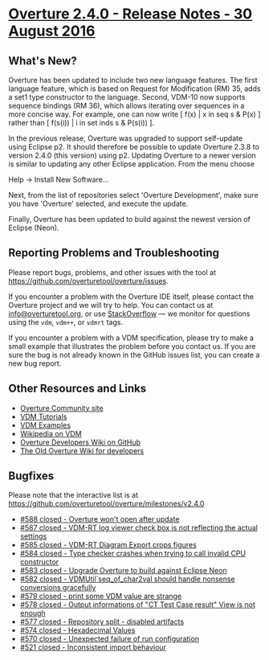 
# [Overture 2.4.0 - Release Notes - 30 August 2016](https://github.com/overturetool/overture/milestones/v2.4.0)



## What's New?

Overture has been updated to include two new language features. The first language feature, which is based on Request for Modification (RM) 35, adds a set1 type constructor to the language. Second, VDM-10 now supports sequence bindings (RM 36), which allows iterating over sequences in a more concise way. For example, one can now write [ f(x) | x in seq s & P(x) ] rather than [ f(s(i)) | i in set inds s & P(s(i)) ].

In the previous release, Overture was upgraded to support self-update using Eclipse p2. It should therefore be possible to update Overture 2.3.8 to version 2.4.0 (this version) using p2. Updating Overture to a newer version is similar to updating any other Eclipse application. From the menu choose

Help -> Install New Software...

Next, from the list of repositories select 'Overture Development', make sure you have 'Overture' selected, and execute the update.

Finally, Overture has been updated to build against the newest version of Eclipse (Neon).

## Reporting Problems and Troubleshooting

Please report bugs, problems, and other issues with the tool at <https://github.com/overturetool/overture/issues>.

If you encounter a problem with the Overture IDE itself, please contact the Overture project and we will try to help.  You can contact us at info@overturetool.org, or use [StackOverflow](http://stackoverflow.com/questions/tagged/vdm%2b%2b) — we monitor for questions using the `vdm`, `vdm++`, or `vdmrt` tags.

If you encounter a problem with a VDM specification, please try to make a small example that illustrates the problem before you contact us.  If you are sure the bug is not already known in the GitHub issues list, you can create a new bug report.


## Other Resources and Links

* [Overture Community site](http://www.overturetool.org)
* [VDM Tutorials](http://overturetool.org/documentation/tutorials.html)
* [VDM Examples](http://overturetool.org/download/examples/)
* [Wikipedia on VDM](http://en.wikipedia.org/wiki/Vienna_Development_Method)
* [Overture Developers Wiki on GitHub](https://github.com/overturetool/overture/wiki/)
* [The Old Overture Wiki for developers](http://wiki.overturetool.org)


## Bugfixes

Please note that the interactive list is at <https://github.com/overturetool/overture/milestones/v2.4.0>
* [#588 closed - Overture won't open after update](https://github.com/overturetool/overture/issues/588)
* [#587 closed - VDM-RT log viewer check box is not reflecting the actual settings](https://github.com/overturetool/overture/issues/587)
* [#585 closed - VDM-RT Diagram Export crops figures](https://github.com/overturetool/overture/issues/585)
* [#584 closed - Type checker crashes when trying to call invalid CPU constructor](https://github.com/overturetool/overture/issues/584)
* [#583 closed - Upgrade Overture to build against Eclipse Neon](https://github.com/overturetool/overture/issues/583)
* [#582 closed - VDMUtil`seq_of_char2val should handle nonsense conversions gracefully](https://github.com/overturetool/overture/issues/582)
* [#579 closed - print some VDM value are strange](https://github.com/overturetool/overture/issues/579)
* [#578 closed - Output informations of "CT Test Case result" View is not enough](https://github.com/overturetool/overture/issues/578)
* [#577 closed - Repository split - disabled artifacts](https://github.com/overturetool/overture/issues/577)
* [#574 closed - Hexadecimal Values](https://github.com/overturetool/overture/issues/574)
* [#570 closed - Unexpected failure of run configuration](https://github.com/overturetool/overture/issues/570)
* [#521 closed - Inconsistent import behaviour](https://github.com/overturetool/overture/issues/521)
